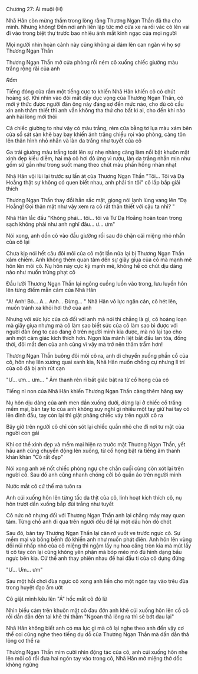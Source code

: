 




Chương 27: Ái muội (H)


Nhã Hân còn mừng thầm trong lòng rằng Thương Ngạn Thần đã tha cho mình. Nhưng không! Đến nơi anh liền lập tức mở cửa xe ra rồi vác cô lên vai đi vào trong biệt thự trước bao nhiêu ánh mắt kinh ngạc của mọi người

Mọi người nhìn hoàn cảnh này cũng không ai dám lên can ngăn vì họ sợ Thương Ngạn Thần

Thương Ngạn Thần mở cửa phòng rồi ném cô xuống chiếc giường màu trắng rộng rãi của anh

*Rầm*

Tiếng đóng cửa rầm một tiếng cực to khiến Nhã Hân khiến cô có chút hoảng sợ. Khi nhìn vào đôi mắt đầy dục vọng của Thương Ngạn Thần, cô mới ý thức được người đàn ông này đáng sợ đến mức nào, cho dù có cầu xin anh thảm thiết thì anh vẫn không tha thứ cho bất kì ai, cho đến khi nào anh hài lòng mới thôi

Cả chiếc giường to như vậy có màu trắng, rèm cửa bằng tơ lụa màu xám bên cửa sổ sát sàn khẽ bay bay khiến ánh trăng chiếu rọi vào phòng, càng tôn lên thân hình nhỏ nhắn và làn da trắng như tuyết của cô

Ga trải giường màu trắng toát lên sự nhẹ nhàng càng làm nổi bật khuôn mặt xinh đẹp kiều diễm, hai má cô hơi đỏ ửng vì rượu, làn da trắng nhẵn mịn như gốm sứ gần như trong suốt mang theo chút màu phấn hồng nhàn nhạt

Nhã Hân vội lùi lại trước sự lấn át của Thương Ngạn Thần "Tôi... Tôi và Dạ Hoằng thật sự không có quen biết nhau, anh phải tin tôi" cô lắp bắp giải thích

Thương Ngạn Thần thay đổi hẳn sắc mặt, giọng nói lạnh lùng vang lên "Dạ Hoằng! Gọi thân mật như vậy xem ra cô rất thân thiết với cậu ta nhỉ? "

Nhã Hân lắc đầu "Không phải... tôi... tôi và Tư Dạ Hoằng hoàn toàn trong sạch không phải như anh nghĩ đâu... ư... ưm"

Nói xong, anh dồn cô vào đầu giường rồi sau đó chặn cái miệng nhỏ nhắn của cô lại

Chưa kịp nói hết câu đôi môi của cô một lần nữa lại bị Thương Ngạn Thần xâm chiếm. Anh không thèm quan tâm đến sự giãy giụa của cô mà mạnh mẽ hôn lên môi cô. Nụ hôn này cực kỳ mạnh mẽ, không hề có chút dịu dàng nào như muốn trừng phạt cô

Đầu lưỡi Thương Ngạn Thần lại ngông cuồng luồn vào trong, lưu luyến hôn lên từng điểm mẫn cảm của Nhã Hân

"A! Anh! Bỏ... A... Anh... Đừng... " Nhã Hân vô lực ngăn cản, cô hét lên, muốn tránh xa khỏi hơi thở của anh

Nhưng với sức lực của cô đối với anh mà nói thì chẳng là gì, cô hoảng loạn mà giãy giụa nhưng mà cô làm sao biết sức của cô làm sao bì được với người đàn ông to cao đang ở trên người mình kia được, mà nó lại tạo cho anh một cảm giác kích thích hơn. Ngọn lửa mãnh liệt bắt đầu lan tỏa, đồng thời, đôi mắt đen của anh cũng vì vậy mà trở nên thâm trầm hơn!

Thương Ngạn Thần buông đôi môi cô ra, anh di chuyển xuống phần cổ của cô, hôn nhẹ lên xương quai xanh kia, Nhã Hân muốn chống cự nhưng lí trí của cô đã bị anh rút cạn

"Ư... ưm... ưm... " Âm thanh rên rỉ bất giác bật ra từ cổ họng của cô

Tiếng nỉ non của Nhã Hân khiến Thương Ngạn Thần càng thêm hăng say

Nụ hôn dịu dàng của anh men dần xuống dưới, dừng lại ở chiếc cổ trắng mềm mại, bàn tay to của anh không suy nghĩ gì nhiều một tay giữ hai tay cô lên đỉnh đầu, tay còn lại thì giật phăng chiếc váy trên người cô ra

Bây giờ trên người cô chỉ còn sót lại chiếc quần nhỏ che đi nơi tư mật của người con gái

Khi cơ thể xinh đẹp và mềm mại hiện ra trước mặt Thương Ngạn Thần, yết hầu anh cũng chuyển động lên xuống, từ cổ họng bật ra tiếng âm thanh khàn khàn "Cô rất đẹp"

Nói xong anh xé nốt chiếc phòng ngự che chắn cuối cùng còn xót lại trên người cô. Sau đó anh cũng nhanh chóng cởi bỏ quần áo trên người mình

Nước mắt cô cứ thế mà tuôn ra

Anh cúi xuống hôn lên từng tấc da thịt của cô, linh hoạt kích thích cô, nụ hôn trượt dần xuống bắp đùi trắng như tuyết

Cô nức nở nhưng đối với Thương Ngạn Thần anh lại chẳng mảy may quan tâm. Từng chỗ anh đi qua trên người đều để lại một dấu hôn đỏ chót

Sau đó, bàn tay Thương Ngạn Thần lại càn rỡ vuốt ve trước ngực cô. Sự mềm mại và bồng bềnh đó khiến anh như muốn phát điên. Anh hôn lên vùng đồi núi nhấp nhô của cô miệng thì ngậm lấy nụ hoa căng tròn kia mà mút lấy ti cô tay còn lại cũng không yên phận mà bóp méo mó đủ hình dạng bầu ngực bên kia. Cứ thế anh thay phiên nhau để hai đầu ti của cô dựng đứng

"Ư... Ưm... ưm"

Sau một hồi chơi đùa ngực cô xong anh liền cho một ngón tay vào trêu đùa trong huyệt đạo ẩm ướt

Cô giật mình kêu lên "Á" hốc mắt cô đỏ lừ

Nhìn biểu cảm trên khuôn mặt cô đau đớn anh khẽ cúi xuống hôn lên cổ cô rồi dần dần đến tai khẽ thì thầm "Ngoan thả lỏng ra thì sẽ bớt đau lại"

Nhã Hân không biết anh có ma lực gì mà cô lại nghe theo anh đến vậy cơ thể coi cũng nghe theo tiếng dụ dỗ của Thương Ngạn Thần mà dần dần thả lỏng cơ thể ra

Thương Ngạn Thần mỉm cười nhìn động tác của cô, anh cúi xuống hôn nhẹ lên môi cô rồi đưa hai ngón tay vào trong cô, Nhã Hân mở miệng thở dốc không ngừng





